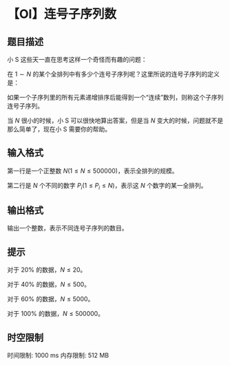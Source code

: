# 【OI】连号子序列数

## 题目描述

小 S 这些天一直在思考这样一个奇怪而有趣的问题：

在 $1\sim N$ 的某个全排列中有多少个连号子序列呢？这里所说的连号子序列的定义是：

如果一个子序列里的所有元素递增排序后能得到一个“连续”数列，则称这个子序列连号子序列。

当 $N$ 很小的时候，小 S 可以很快地算出答案，但是当 $N$ 变大的时候，问题就不是那么简单了，现在小 S 需要你的帮助。

## 输入格式

第一行是一个正整数 $N (1 \le N \le 500000)$，表示全排列的规模。

第二行是 $N$ 个不同的数字 $P_i(1 \le P_i \le N)$，表示这 $N$ 个数字的某一全排列。

## 输出格式

输出一个整数，表示不同连号子序列的数目。

## 提示

对于 $20\%$ 的数据，$N\le 20$。

对于 $40\%$ 的数据，$N\le 500$。

对于 $60\%$ 的数据，$N\le 5000$。

对于 $100\%$ 的数据，$N\le 500000$。

## 时空限制

时间限制: 1000 ms
内存限制: 512 MB

